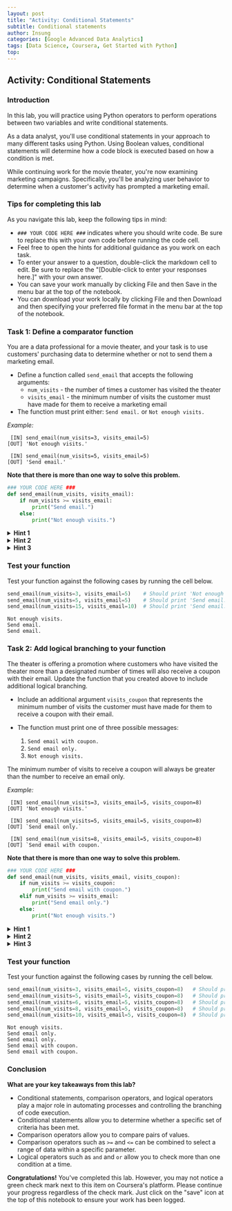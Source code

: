 ```yaml
---
layout: post
title: "Activity: Conditional Statements"
subtitle: Conditional statements
author: Insung
categories: [Google Advanced Data Analytics]
tags: [Data Science, Coursera, Get Started with Python]
top:
---
```


## Activity: Conditional Statements

### Introduction 

In this lab, you will practice using Python operators to perform operations between two variables and write conditional statements.

As a data analyst, you'll use conditional statements in your approach to many different tasks using Python. Using Boolean values, conditional statements will determine how a code block is executed based on how a condition is met.

While continuing work for the movie theater, you're now examining marketing campaigns. Specifically, you'll be analyzing user behavior to determine when a customer's activity has prompted a marketing email.


### Tips for completing this lab

As you navigate this lab, keep the following tips in mind:

- `### YOUR CODE HERE ###` indicates where you should write code. Be sure to replace this with your own code before running the code cell.
- Feel free to open the hints for additional guidance as you work on each task.
- To enter your answer to a question, double-click the markdown cell to edit. Be sure to replace the "[Double-click to enter your responses here.]" with your own answer.
- You can save your work manually by clicking File and then Save in the menu bar at the top of the notebook.
- You can download your work locally by clicking File and then Download and then specifying your preferred file format in the menu bar at the top of the notebook.

### Task 1: Define a comparator function

You are a data professional for a movie theater, and your task is to use customers' purchasing data to determine whether or not to send them a marketing email.

*   Define a function called `send_email` that accepts the following arguments:
    *  `num_visits` - the number of times a customer has visited the theater
    *  `visits_email` - the minimum number of visits the customer must have made for them to receive a marketing email
*   The function must print either: `Send email.` or `Not enough visits.`

*Example:*

```
 [IN] send_email(num_visits=3, visits_email=5)
[OUT] 'Not enough visits.'

 [IN] send_email(num_visits=5, visits_email=5)
[OUT] 'Send email.'
```

**Note that there is more than one way to solve this problem.**



```python
### YOUR CODE HERE ###
def send_email(num_visits, visits_email):
    if num_visits >= visits_email:
        print("Send email.")
    else:
        print("Not enough visits.")
```

<details>
  <summary><strong>Hint 1</strong></summary>

Consider the syntax for defining a function. Remember: a function definition statement must include a `def` keyword, the function's name, and its arguments, followed by a colon.

</details>

<details>
  <summary><strong>Hint 2</strong></summary>

Recall Python's conditional and comparison operators.
Check your indentation. Is your code indented properly?

</details>

<details>
  <summary><strong>Hint 3</strong></summary>

One approach is to compare `num_visits` to `visits_email` using the `>=` comparator.
If `num_visits >= visits_email`, print `Send email.` Otherwise, print `Not enough visits.`.

</details>

### Test your function
Test your function against the following cases by running the cell below.


```python
send_email(num_visits=3, visits_email=5)    # Should print 'Not enough visits.'
send_email(num_visits=5, visits_email=5)    # Should print 'Send email.'
send_email(num_visits=15, visits_email=10)  # Should print 'Send email.'
```

    Not enough visits.
    Send email.
    Send email.


### Task 2: Add logical branching to your function

The theater is offering a promotion where customers who have visited the theater more than a designated number of times will also receive a coupon with their email. Update the function that you created above to include additional logical branching.

*   Include an additional argument `visits_coupon` that represents the minimum number of visits the customer must have made for them to receive a coupon with their email.

*   The function must print one of three possible messages:
    1. `Send email with coupon.`
    2. `Send email only.`
    3. `Not enough visits.`
    
The minimum number of visits to receive a coupon will always be greater than the number to receive an email only. 

*Example:*

```
 [IN] send_email(num_visits=3, visits_email=5, visits_coupon=8)
[OUT] 'Not enough visits.'

 [IN] send_email(num_visits=5, visits_email=5, visits_coupon=8)
[OUT] `Send email only.`

 [IN] send_email(num_visits=8, visits_email=5, visits_coupon=8)
[OUT] `Send email with coupon.`
```

**Note that there is more than one way to solve this problem.**


```python
### YOUR CODE HERE ###
def send_email(num_visits, visits_email, visits_coupon):
    if num_visits >= visits_coupon:
        print("Send email with coupon.")
    elif num_visits >= visits_email:
        print("Send email only.")
    else:
        print("Not enough visits.")
```

<details>
  <summary><strong>Hint 1</strong></summary>

Refer to what you've learned about conditional statements, logical operators, and comparison operators.

</details>

<details>
    <summary><strong>Hint 2</strong></summary>

Make sure your `if`, `elif`, and `else` statements are indented properly beneath the function's definition line.

Make sure your print statements are indented properly beneath each conditional statement.

Check syntax.

</details>

<details>
  <summary><strong>Hint 3</strong></summary>

One approach is to compare `num_visits` to both `visits_coupon` and `visits_email` using the `>=` comparator:

If `num_visits >= visits_coupon`, print `Send email with coupon.`
Or else if `num_visits >= visits_email`, print `Send email only.`
Otherwise, print `Not enough visits.`

</details>

### Test your function
Test your function against the following cases by running the cell below.


```python
send_email(num_visits=3, visits_email=5, visits_coupon=8)   # Should print 'Not enough visits.'
send_email(num_visits=5, visits_email=5, visits_coupon=8)   # Should print 'Send email only.'
send_email(num_visits=6, visits_email=5, visits_coupon=8)   # Should print 'Send email only.'
send_email(num_visits=8, visits_email=5, visits_coupon=8)   # Should print 'Send email with coupon.'
send_email(num_visits=10, visits_email=5, visits_coupon=8)  # Should print 'Send email with coupon.'
```

    Not enough visits.
    Send email only.
    Send email only.
    Send email with coupon.
    Send email with coupon.


### Conclusion
**What are your key takeaways from this lab?**
*   Conditional statements, comparison operators, and logical operators play a major role in automating processes and controlling the branching of code execution.
*   Conditional statements allow you to determine whether a specific set of criteria has been met.
*   Comparison operators allow you to compare pairs of values.
*   Comparison operators such as `>=` and `<=` can be combined to select a range of data within a specific parameter.
*   Logical operators such as `and` and `or` allow you to check more than one condition at a time.

**Congratulations!** You've completed this lab. However, you may not notice a green check mark next to this item on Coursera's platform. Please continue your progress regardless of the check mark. Just click on the "save" icon at the top of this notebook to ensure your work has been logged.
